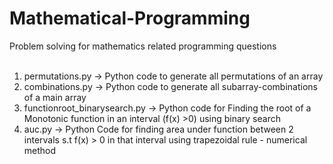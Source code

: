 # Mathematical-Programming
Problem solving for mathematics related programming questions <br />
<br />
1) permutations.py -> Python code to generate all permutations of an array <br />
2) combinations.py -> Python code to generate all subarray-combinations of a main array <br />
3) functionroot_binarysearch.py -> Python code for Finding the root of a Monotonic function in an interval (f(x) >0) using binary search <br />
4) auc.py -> Python Code for finding area under function between 2 intervals s.t f(x) > 0 in that interval using trapezoidal rule - numerical method
